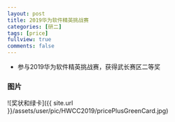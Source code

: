 ```yaml
---
layout: post
title: 2019华为软件精英挑战赛
categories: [研二]
tags: [price]
fullview: true
comments: false
---
```



* 参与2019华为软件精英挑战赛，获得武长赛区二等奖

### 图片

![奖状和绿卡]({{ site.url }}/assets/user/pic/HWCC2019/pricePlusGreenCard.jpg)

